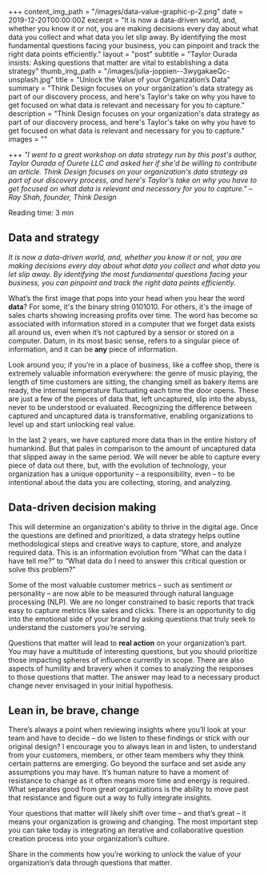 +++
content_img_path = "/images/data-value-graphic-p-2.png"
date = 2019-12-20T00:00:00Z
excerpt = "It is now a data-driven world, and, whether you know it or not, you are making decisions every day about what data you collect and what data you let slip away. By identifying the most fundamental questions facing your business, you can pinpoint and track the right data points efficiently."
layout = "post"
subtitle = "Taylor Ourada insists: Asking questions that matter are vital to establishing a data strategy"
thumb_img_path = "/images/julia-joppien--3wygakaeQc-unsplash.jpg"
title = "Unlock the Value of your Organization’s Data"
summary =  "Think Design focuses on your organization's data strategy as part of our discovery process, and here's Taylor's take on why you have to get focused on what data is relevant and necessary for you to capture."
description = "Think Design focuses on your organization's data strategy as part of our discovery process, and here's Taylor's take on why you have to get focused on what data is relevant and necessary for you to capture."
images = ""
  
+++
_"I went to a great workshop on data strategy run by this post's author, Taylor Ourada of Ourete LLC and asked her if she'd be willing to contribute an article. Think Design focuses on your organization's data strategy as part of our discovery process, and here's Taylor's take on why you have to get focused on what data is relevant and necessary for you to capture." – Ray Shah, founder, Think Design_

Reading time: 3 min

## Data and strategy

_It is now a data-driven world, and, whether you know it or not, you are making decisions every day about what data you collect and what data you let slip away. By identifying the most fundamental questions facing your business, you can pinpoint and track the right data points efficiently._

What’s the first image that pops into your head when you hear the word **data**? For some, it's the binary string 0101010. For others, it's the image of sales charts showing increasing profits over time. The word has become so associated with information stored in a computer that we forget data exists all around us, even when it’s not captured by a sensor or stored on a computer. Datum, in its most basic sense, refers to a singular piece of information, and it can be **any** piece of information.

Look around you; if you’re in a place of business, like a coffee shop, there is extremely valuable information everywhere: the genre of music playing, the length of time customers are sitting, the changing smell as bakery items are ready, the internal temperature fluctuating each time the door opens. These are just a few of the pieces of data that, left uncaptured, slip into the abyss, never to be understood or evaluated. Recognizing the difference between captured and uncaptured data is transformative, enabling organizations to level up and start unlocking real value.

In the last 2 years, we have captured more data than in the entire history of humankind. But that pales in comparison to the amount of uncaptured data that slipped away in the same period. We will never be able to capture every piece of data out there, but, with the evolution of technology, your organization has a unique opportunity – a responsibility, even – to be intentional about the data you are collecting, storing, and analyzing.

## Data-driven decision making

This will determine an organization's ability to thrive in the digital age. Once the questions are defined and prioritized, a data strategy helps outline methodological steps and creative ways to capture, store, and analyze required data. This is an information evolution from “What can the data I have tell me?” to “What data do I need to answer this critical question or solve this problem?”

Some of the most valuable customer metrics – such as sentiment or personality – are now able to be measured through natural language processing (NLP). We are no longer constrained to basic reports that track easy to capture metrics like sales and clicks. There is an opportunity to dig into the emotional side of your brand by asking questions that truly seek to understand the customers you’re serving.

Questions that matter will lead to **real action** on your organization’s part. You may have a multitude of interesting questions, but you should prioritize those impacting spheres of influence currently in scope. There are also aspects of humility and bravery when it comes to analyzing the responses to those questions that matter. The answer may lead to a necessary product change never envisaged in your initial hypothesis.

## Lean in, be brave, change

There’s always a point when reviewing insights where you’ll look at your team and have to decide – do we listen to these findings or stick with our original design? I encourage you to always lean in and listen, to understand from your customers, members, or other team members why they think certain patterns are emerging. Go beyond the surface and set aside any assumptions you may have. It’s human nature to have a moment of resistance to change as it often means more time and energy is required. What separates good from great organizations is the ability to move past that resistance and figure out a way to fully integrate insights.

Your questions that matter will likely shift over time – and that’s great – it means your organization is growing and changing. The most important step you can take today is integrating an iterative and collaborative question creation process into your organization’s culture.

Share in the comments how you’re working to unlock the value of your organization’s data through questions that matter.